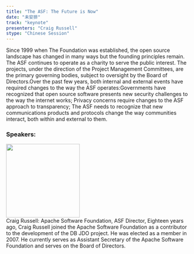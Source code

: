 ```yaml
---
title: "The ASF: The Future is Now"
date: "未安排" 
track: "keynote"
presenters: "Craig Russell"
stype: "Chinese Session"
---
```

Since 1999 when The Foundation was established, the open source landscape has changed in many ways but the founding principles remain. The ASF continues to operate as a  charity to serve the public interest. The projects, under the direction of the Project Management Committees, are the primary governing bodies, subject to oversight by the Board of Directors.Over the past few years, both internal and external events have required changes to the way the ASF operates:Governments have recognized that open source software presents new security challenges to the way the internet works; Privacy concerns require changes to the ASF approach to transparency; The ASF needs to recognize that new communications products and protocols change the way communities interact, both within and external to them.
 ### Speakers: 
 <img src="https://img.bagevent.com/resource/20230723/2219476901016.jpeg" width="200" /><br>Craig Russell: Apache Software Foundation, ASF Director, Eighteen years ago, Craig Russell joined the Apache Software Foundation as a contributor to the development of the DB JDO project. He was elected as a member in 2007. He currently serves as Assistant Secretary of the Apache Software Foundation and serves on the Board of Directors.
 <br><br>